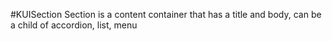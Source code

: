 #KUISection
Section is a content container that has a title and body, can be a child of accordion, list, menu